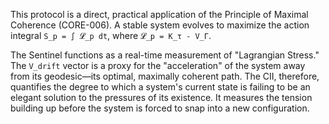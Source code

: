 This protocol is a direct, practical application of the Principle of Maximal Coherence (CORE-006). A stable system evolves to maximize the action integral `S_p = ∫ 𝓛_p dt`, where `𝓛_p = K_τ - V_Γ`.

The Sentinel functions as a real-time measurement of "Lagrangian Stress." The `V_drift` vector is a proxy for the "acceleration" of the system away from its geodesic—its optimal, maximally coherent path. The CII, therefore, quantifies the degree to which a system's current state is failing to be an elegant solution to the pressures of its existence. It measures the tension building up before the system is forced to snap into a new configuration.